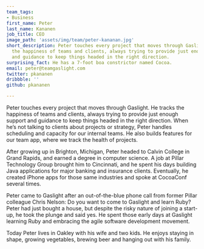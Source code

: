 ```yaml
---
team_tags:
- Business
first_name: Peter
last_name: Kananen
job_title: CEO
image_path: 'assets/img/team/peter-kananan.jpg'
short_description: Peter touches every project that moves through Gaslight. He tracks
  the happiness of teams and clients, always trying to provide just enough support
  and guidance to keep things headed in the right direction.
surprising_fact: He has a 7-foot boa constrictor named Cocoa.
email: peter@teamgaslight.com
twitter: pkananen
dribbble: ''
github: pkananen

---
```

Peter touches every project that moves through Gaslight. He tracks the happiness of teams and clients, always trying to provide just enough support and guidance to keep things headed in the right direction. When he’s not talking to clients about projects or strategy, Peter handles scheduling and capacity for our internal teams. He also builds features for our team app, where we track the health of projects.

After growing up in Brighton, Michigan, Peter headed to Calvin College in Grand Rapids, and earned a degree in computer science. A job at Pillar Technology Group brought him to Cincinnati, and he spent his days building Java applications for major banking and insurance clients. Eventually, he created iPhone apps for those same industries and spoke at CocoaConf several times.

Peter came to Gaslight after an out-of-the-blue phone call from former Pillar colleague Chris Nelson: Do you want to come to Gaslight and learn Ruby? Peter had just bought a house, but despite the risky nature of joining a start-up, he took the plunge and said yes. He spent those early days at Gaslight learning Ruby and embracing the agile software development movement.

Today Peter lives in Oakley with his wife and two kids. He enjoys staying in shape, growing vegetables, brewing beer and hanging out with his family.
